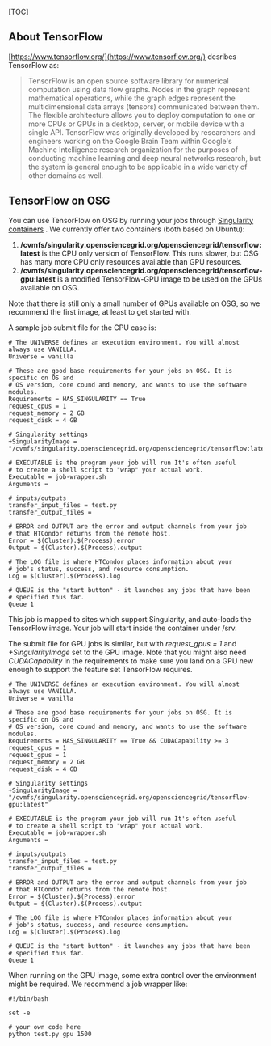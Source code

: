 [title]: - "TensorFlow"

[TOC] 

## About TensorFlow

[https://www.tensorflow.org/](https://www.tensorflow.org/) desribes TensorFlow as:

> TensorFlow is an open source software library for numerical
> computation using data flow graphs. Nodes in the graph represent
> mathematical operations, while the graph edges represent the
> multidimensional data arrays (tensors) communicated between them. The
> flexible architecture allows you to deploy computation to one or more
> CPUs or GPUs in a desktop, server, or mobile device with a single
> API. TensorFlow was originally developed by researchers and engineers
> working on the Google Brain Team within Google's Machine Intelligence
> research organization for the purposes of conducting machine learning
> and deep neural networks research, but the system is general enough to
> be applicable in a wide variety of other domains as well.


## TensorFlow on OSG

You can use TensorFlow on OSG by running your jobs through 
[Singularity containers](https://support.opensciencegrid.org/solution/articles/12000024676-singularity-containers) .  We currently offer two containers (both based on Ubuntu):

1. __/cvmfs/singularity.opensciencegrid.org/opensciencegrid/tensorflow:latest__ is the
   CPU only version of TensorFlow. This runs slower, but OSG has many more CPU only
   resources available than GPU resources.
2. __/cvmfs/singularity.opensciencegrid.org/opensciencegrid/tensorflow-gpu:latest__ is a
   modified TensorFlow-GPU image to be used on the GPUs available on OSG.

Note that there is still only a small number of GPUs available on OSG, so we 
recommend the first image, at least to get started with.

A sample job submit file for the CPU case is:


    # The UNIVERSE defines an execution environment. You will almost always use VANILLA.
    Universe = vanilla
    
    # These are good base requirements for your jobs on OSG. It is specific on OS and
    # OS version, core cound and memory, and wants to use the software modules. 
    Requirements = HAS_SINGULARITY == True
    request_cpus = 1
    request_memory = 2 GB
    request_disk = 4 GB
    
    # Singularity settings
    +SingularityImage = "/cvmfs/singularity.opensciencegrid.org/opensciencegrid/tensorflow:latest"
    
    # EXECUTABLE is the program your job will run It's often useful
    # to create a shell script to "wrap" your actual work.
    Executable = job-wrapper.sh
    Arguments = 
    
    # inputs/outputs
    transfer_input_files = test.py
    transfer_output_files = 
    
    # ERROR and OUTPUT are the error and output channels from your job
    # that HTCondor returns from the remote host.
    Error = $(Cluster).$(Process).error
    Output = $(Cluster).$(Process).output
    
    # The LOG file is where HTCondor places information about your
    # job's status, success, and resource consumption.
    Log = $(Cluster).$(Process).log
    
    # QUEUE is the "start button" - it launches any jobs that have been
    # specified thus far.
    Queue 1


This job is mapped to sites which support Singularity, and auto-loads the TensorFlow image. Your
job will start inside the container under /srv.

The submit file for GPU jobs is similar, but with _request_gpus = 1_ and _+SingularityImage_ 
set to the GPU image. Note that you might also need _CUDACapability_ in the requirements
to make sure you land on a GPU new enough to support the feature set TensorFlow requires.


    # The UNIVERSE defines an execution environment. You will almost always use VANILLA.
    Universe = vanilla
    
    # These are good base requirements for your jobs on OSG. It is specific on OS and
    # OS version, core cound and memory, and wants to use the software modules. 
    Requirements = HAS_SINGULARITY == True && CUDACapability >= 3
    request_cpus = 1
    request_gpus = 1
    request_memory = 2 GB
    request_disk = 4 GB
    
    # Singularity settings
    +SingularityImage = "/cvmfs/singularity.opensciencegrid.org/opensciencegrid/tensorflow-gpu:latest"
    
    # EXECUTABLE is the program your job will run It's often useful
    # to create a shell script to "wrap" your actual work.
    Executable = job-wrapper.sh
    Arguments = 
    
    # inputs/outputs
    transfer_input_files = test.py
    transfer_output_files = 
    
    # ERROR and OUTPUT are the error and output channels from your job
    # that HTCondor returns from the remote host.
    Error = $(Cluster).$(Process).error
    Output = $(Cluster).$(Process).output
    
    # The LOG file is where HTCondor places information about your
    # job's status, success, and resource consumption.
    Log = $(Cluster).$(Process).log
    
    # QUEUE is the "start button" - it launches any jobs that have been
    # specified thus far.
    Queue 1


When running on the GPU image, some extra control over the environment might be required.
We recommend a job wrapper like:


    #!/bin/bash

    set -e
   
    # your own code here 
    python test.py gpu 1500


